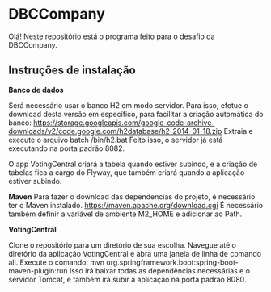 # DBCCompany

Olá!
Neste repositório está o programa feito para o desafio da DBCCompany.

<h2>Instruções de instalação</h2>

<b>Banco de dados</b>

Será necessário usar o banco H2 em modo servidor. Para isso, efetue o download desta versão em específico, para facilitar a criação automática do banco:
https://storage.googleapis.com/google-code-archive-downloads/v2/code.google.com/h2database/h2-2014-01-18.zip
Extraia e execute o arquivo batch /bin/h2.bat
Feito isso, o servidor já está executando na porta padrão 8082.

O app VotingCentral criará a tabela quando estiver subindo, e a criação de tabelas fica a cargo do Flyway, que também criará quando a aplicação estiver subindo.

<b>Maven</b>
Para fazer o download das dependencias do projeto, é necessário ter o Maven instalado.
https://maven.apache.org/download.cgi
É necessário também definir a variável de ambiente M2_HOME e adicionar ao Path.

<b>VotingCentral</b>

Clone o repositório para um diretório de sua escolha. Navegue até o diretório da aplicação VotingCentral e abra uma janela de linha de comando ali.
Execute o comando:
mvn org.springframework.boot:spring-boot-maven-plugin:run
Isso irá baixar todas as dependências necessárias e o servidor Tomcat, e também irá subir a aplicação na porta padrão 8080.
